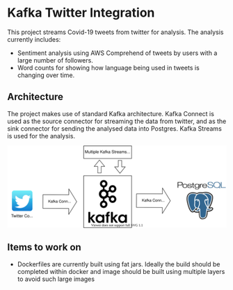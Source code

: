 # Kafka Twitter Integration

This project streams Covid-19 tweets from twitter for analysis. The analysis currently includes:

- Sentiment analysis using AWS Comprehend of tweets by users with a large number of followers. 
- Word counts for showing how language being used in tweets is changing over time.

## Architecture

The project makes use of standard Kafka architecture. Kafka Connect is used as the source connector for streaming the data from twitter, and as the sink connector for sending the analysed data into Postgres. Kafka Streams is used for the analysis.


![Image of architecture](https://github.com/stevewb1993/KafkaTwitterIntegration/blob/master/KafkaTwitterIntegration%20diagram.svg)

## Items to work on

- Dockerfiles are currently built using fat jars. Ideally the build should be completed within docker and image should be built using multiple layers to avoid such large images
